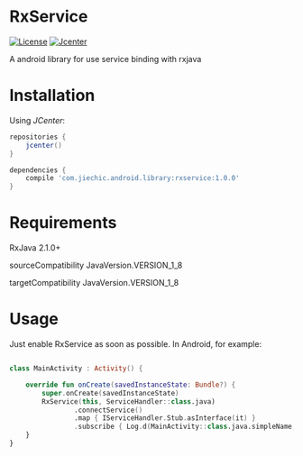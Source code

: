 # RxService

[![License](https://img.shields.io/badge/License%20-Apache%202-337ab7.svg)](https://www.apache.org/licenses/LICENSE-2.0)
[![Jcenter](https://img.shields.io/badge/%20Jcenter%20-1.0.0-5bc0de.svg)](https://bintray.com/jiechic/android/rxservice/_latestVersion)

[^_^]:[![Methods](https://img.shields.io/badge/%20Methods%20%7C%20Size%20-%20239%20%7C%2040%20KB-d9534f.svg)](http://www.methodscount.com/?lib=com.jiechic.android.library%3Arxservice%3A1.0.0)
[^_^]:[![Maven](https://img.shields.io/badge/%20Maven%20-1.0.0-5bc0de.svg)](https://mvnrepository.com/artifact/com.akaita.java/rxservice/1.2.0)
[^_^]:[![Arsenal](https://img.shields.io/badge/%20Arsenal%20-%20RxService%20-4cae4c.svg?style=flat)](https://android-arsenal.com/details/1/6027)


A android library for use service binding with rxjava

# Installation

Using *JCenter*:
```groovy
repositories {
    jcenter()
}

dependencies {
    compile 'com.jiechic.android.library:rxservice:1.0.0'
}
```

# Requirements

RxJava 2.1.0+

sourceCompatibility JavaVersion.VERSION_1_8

targetCompatibility JavaVersion.VERSION_1_8

# Usage

Just enable RxService as soon as possible. In Android, for example:

```kotlin

class MainActivity : Activity() {

    override fun onCreate(savedInstanceState: Bundle?) {
        super.onCreate(savedInstanceState)
        RxService(this, ServiceHandler::class.java)
                .connectService()
                .map { IServiceHandler.Stub.asInterface(it) }
                .subscribe { Log.d(MainActivity::class.java.simpleName, it.sendAndGet("hello world")) }
    }
}
```